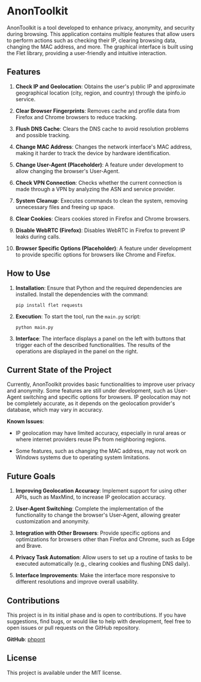 # AnonToolkit


AnonToolkit is a tool developed to enhance privacy, anonymity, and security during browsing. This application contains multiple features that allow users to perform actions such as checking their IP, clearing browsing data, changing the MAC address, and more. The graphical interface is built using the Flet library, providing a user-friendly and intuitive interaction.

Features
--------

1.  **Check IP and Geolocation**: Obtains the user's public IP and approximate geographical location (city, region, and country) through the ipinfo.io service.

2.  **Clear Browser Fingerprints**: Removes cache and profile data from Firefox and Chrome browsers to reduce tracking.

3.  **Flush DNS Cache**: Clears the DNS cache to avoid resolution problems and possible tracking.

4.  **Change MAC Address**: Changes the network interface's MAC address, making it harder to track the device by hardware identification.

5.  **Change User-Agent (Placeholder)**: A feature under development to allow changing the browser's User-Agent.

6.  **Check VPN Connection**: Checks whether the current connection is made through a VPN by analyzing the ASN and service provider.

7.  **System Cleanup**: Executes commands to clean the system, removing unnecessary files and freeing up space.

8.  **Clear Cookies**: Clears cookies stored in Firefox and Chrome browsers.

9.  **Disable WebRTC (Firefox)**: Disables WebRTC in Firefox to prevent IP leaks during calls.

10. **Browser Specific Options (Placeholder)**: A feature under development to provide specific options for browsers like Chrome and Firefox.

How to Use
----------

1.  **Installation**: Ensure that Python and the required dependencies are installed. Install the dependencies with the command:

    ```
    pip install flet requests
    ```

2.  **Execution**: To start the tool, run the `main.py` script:

    ```
    python main.py
    ```

3.  **Interface**: The interface displays a panel on the left with buttons that trigger each of the described functionalities. The results of the operations are displayed in the panel on the right.

Current State of the Project
----------------------------

Currently, AnonToolkit provides basic functionalities to improve user privacy and anonymity. Some features are still under development, such as User-Agent switching and specific options for browsers. IP geolocation may not be completely accurate, as it depends on the geolocation provider's database, which may vary in accuracy.

**Known Issues**:

-   IP geolocation may have limited accuracy, especially in rural areas or where internet providers reuse IPs from neighboring regions.

-   Some features, such as changing the MAC address, may not work on Windows systems due to operating system limitations.

Future Goals
------------

1.  **Improving Geolocation Accuracy**: Implement support for using other APIs, such as MaxMind, to increase IP geolocation accuracy.

2.  **User-Agent Switching**: Complete the implementation of the functionality to change the browser's User-Agent, allowing greater customization and anonymity.

3.  **Integration with Other Browsers**: Provide specific options and optimizations for browsers other than Firefox and Chrome, such as Edge and Brave.

4.  **Privacy Task Automation**: Allow users to set up a routine of tasks to be executed automatically (e.g., clearing cookies and flushing DNS daily).

5.  **Interface Improvements**: Make the interface more responsive to different resolutions and improve overall usability.

Contributions
-------------

This project is in its initial phase and is open to contributions. If you have suggestions, find bugs, or would like to help with development, feel free to open issues or pull requests on the GitHub repository.

**GitHub**: [phpont](https://github.com/phpont)

License
-------

This project is available under the MIT license.
